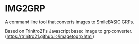 # IMG2GRP
A command line tool that converts images to SmileBASIC GRPs.

Based on Trinitro21's Javascript based image to grp converter. (https://trinitro21.github.io/imagetogrp.html)
